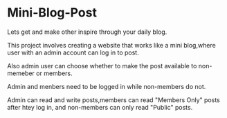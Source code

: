 # Mini-Blog-Post
Lets get and make other inspire through your daily blog.

This project involves creating a website that works like a mini blog,where user with an admin account can log in to post.

Also admin user can choose whether to make the post available to non-memeber or members.

Admin and menbers need to be logged in while non-members do not.

Admin can read and write posts,members can read "Members Only" posts after htey log in, and non-members can only read "Public" posts.
